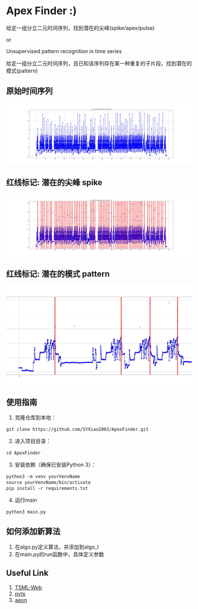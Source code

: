 # Apex Finder :)

给定一组分立二元时间序列，找到潜在的尖峰(spike/apex/pulse)

or

Unsupervised pattern recognition in time series

给定一组分立二元时间序列，且已知该序列存在某一种重复的子片段，找到潜在的模式(pattern)

## 原始时间序列
![Input](asset/origin.jpg)

## 红线标记: 潜在的尖峰 spike
![Output-1](asset/demo.jpg)

## 红线标记: 潜在的模式 pattern
![Output-2](asset/pattern%20recognition.png)

## 使用指南
1. 克隆仓库到本地：
```
git clone https://github.com/SYXiao2002/ApexFinder.git
```

2. 进入项目目录：
```
cd ApexFinder
```

3. 安装依赖（确保已安装Python 3）：
```
python3 -m venv yourVenvName
source yourVenvName/bin/activate
pip install -r requirements.txt
```

4. 运行main
```
python3 main.py
```

## 如何添加新算法
1. 在algo.py定义算法，并添加到algo_l
2. 在main.py的run函数中，具体定义参数


## Useful Link
1. [TSML-Web](https://www.timeseriesclassification.com/index.php)
2. [pyts](https://github.com/johannfaouzi/pyts)
3. [aeon](https://github.com/aeon-toolkit/aeon)
